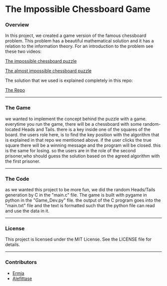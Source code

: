 # The Impossible Chessboard Game

### Overview

In this project, we created a game version of the famous chessboard problem. This problem has a beautiful mathematical solution and it has a relation to the information theory. For an introduction to the problem see these two videos:

[The impossible chessboard puzzle](https://youtu.be/wTJI_WuZSwE?si=rGebZSKBCutLFXTd)

[The almost impossible chessboard puzzle](https://youtu.be/as7Gkm7Y7h4?si=uADsswiq5Y3Kmymo)

The solution that we used is explained completely in this repo:

[The Repo](https://github.com/CoryLR/impossible-chessboard-escape-puzzle?tab=readme-ov-file)

---

### The Game

we wanted to implement the concept behind the puzzle with a game. everytime you run the game, there will be a chessboard with some random-located Heads and Tails. there is a key inside one of the squares of the board. the users role here, is to find the key position with the algorithm that is explained in that repo we mentioned above. if the user clicks the true square there will be a winning message and the program will be closed. this is the same for losing. so the users are in the role of the second prisoner,who should guess the solution based on the agreed algorithm with the first prisoner.

---

### The Code

as we wanted this project to be more fun, we did the random Heads/Tails generation by C in the "main.c" file. The game is built with pygame in python in the "Game_Dev.py" file. the output of the C program goes into the "main.txt" file and the text is formatted such that the python file can read and use the data in it.

---

### License

This project is licensed under the MIT License. See the LICENSE file for details.

---

### Contributors

- [Ermia](https://github.com/ErmiaAbbasi)
- [Alefittase](https://github.com/Alefittase)
